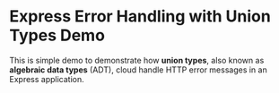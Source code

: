 # Express Error Handling with Union Types Demo

This is simple demo to demonstrate how **union types**, also known as **algebraic data types** (ADT), cloud handle HTTP error messages in an Express application.
